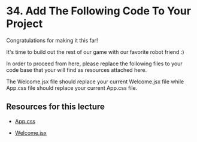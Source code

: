 # 34. Add The Following Code To Your Project

Congratulations for making it this far! 

It's time to build out the rest of our game with our favorite robot friend :)

In order to proceed from here, please replace the following files to your code base that your will find as resources attached here.

The Welcome.jsx file should replace your current Welcome.jsx file while App.css file should replace your current App.css file.

##  Resources for this lecture

-   [App.css](https://beatlesm.s3.us-west-1.amazonaws.com/openai-fullstack/App.css)

-   [Welcome.jsx](https://beatlesm.s3.us-west-1.amazonaws.com/openai-fullstack/Welcome.jsx)